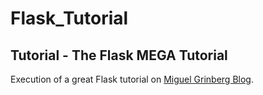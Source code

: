 # Flask_Tutorial
## Tutorial - The Flask MEGA Tutorial

Execution of a great Flask tutorial on [Miguel Grinberg Blog](https://blog.miguelgrinberg.com/post/the-flask-mega-tutorial-part-i-hello-world).


